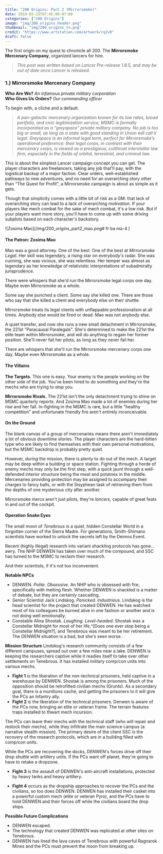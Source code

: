 ```yaml
---
title: "200 Origins: Part 2 (Mirrorsmoke)"
date: 2019-05-23T07:45:00-07:00
categories: ["200 Origins"]
image: "img/200_origins_header.png"
thumbnail: "img/200_origins_tn.png"
credit: "https://www.artstation.com/artwork/rqJvO"
draft: false
---
```


The first origin on my quest to chronicle all 200. The **Mirrorsmoke Mercenary Company**, organized lancers for hire.

<!--more-->
> _This post was written based on Lancer Pre-release 1.8.5, and may be out of date once Lancer is released._

### 1.) Mirrorsmoke Mercenary Company

**Who Are We?** _An infamous private military corporation_  
**Who Gives Us Orders?** _Our commanding officer_

To begin with, a cliche and a default.

> _A pan-galactic mercenary organization known for its low rates, broad portfolio, and civic legitimization service, MSMC is formally incorporated as a “greyspace” private military company. No job is too big or small, as long as a state with good standing in Union will call it legal. Greyspace is an informal legal term, perfect for Mirrorsmoke’s operational preference: their legal corps, in contrast with their mercenary corps, is viewed as a prestigious, cutthroat interstellar law firm, especially in the fields of orbital, terrestrial, and criminal law._

This is about the simplest Lancer campaign concept you can get. The player characters are freelancers, taking any job that'll pay, with the logistical backup of a major faction. Clear orders, well-established pathways to new adventures, and no need for an overarching story other than "The Quest for Profit", a Mirrorsmoke campaign is about as simple as it gets.

Though that simplicity comes with a little bit of risk as a GM: that lack of overarching story can lead to a lack of overarching _motivation_. If your players like mech combat for the sake of mech combat, it's a low risk. But if your players want more story, you'll have to come up with some driving subplots based on each character's backstory.

![Zosima Mao](/img/200_origins_part2_mao.png# fr ba ma-4 )

#### The Patron: Zosima Mao

Mao was a good attorney. One of the best. One of the best at _Mirrorsmoke Legal_. Her skill was legendary, a rising star on everybody's radar. She was cunning, she was vicious, she was relentless. Her temper was almost as legendary as her knowledge of relativistic interpretations of subadmiralty jurisprudence.

There were whispers that she'd run the Mirrorsmoke legal corps one day. Maybe even Mirrorsmoke as a whole.

Some say she punched a client. Some say she killed one. There are those who say that she killed a client and everybody else on their shuttle.

Mirrorsmoke treats its legal clients with unflappable professionalism at all times. Anybody else would be fired or dead. Mao was not anybody else.

A quiet transfer, and now she runs a new small detachment in Mirrorsmoke, the 221st "Paracausal Paralegals". She's determined to make the 221st the elite team within Mirrorsmoke, and will do anything to regain her former position. She'll never fail her pilots, as long as they never fail her.

There are whispers that she'll run the Mirrorsmoke mercenary corps one day. Maybe even Mirrorsmoke as a whole.

#### The Villains

**The Targets.** This one is easy. Your enemy is the people working on the other side of the job. You've been hired to do something and they're the mechs who are trying to stop you.

**Mirrorsmoke Rivals.** The 221st isn't the only detachment trying to shine on MSMC quarterly reports. And Zosima Mao made a lot of enemies during her rise and her fall. In-fighting in the MSMC is rare, but a little "healthy competition" and unfortunate friendly fire aren't entirely inconceivable.

#### On the Ground

The blank canvas of a group of mercenaries means there aren't immediately a lot of obvious downtime stories. The player characters are the hard-bitten type who are likely to find themselves with their own personal motivations, but the MSMC backdrop is probably pretty quiet.

However, _during_ the mission, there is plenty to do out of the mech. A target may be deep within a building or space station. Fighting through a horde of enemy mechs may only be the first step, with a quick jaunt through a well-defended interior structure being the meat and potatoes in the middle. Mercenaries providing protection may be assigned to accompany their charges to fancy balls, or with the Sisyphean task of retrieving them from the depths of one mysterious city after another.

Mirrorsmoke mercs aren't just pilots, they're _lancers_, capable of great feats in and out of the cockpit.

#### Operation Snake Eyes

The small moon of _Tenebrous_ is a quiet, hidden Constellar World in a forgotten corner of the Sierra Madre. For generations, Smith-Shimano scientists have worked to unlock the secrets left by the Deimos Event.

Recent (highly illegal) research into variant shackling protocols has gone... awry. The NHP DENWEN has taken over much of the compound, and SSC has turned to the MSMC to reclaim their research.

And their scientists, if it's not too inconvenient.

**Notable NPCs**  

* DENWEN. _Polite. Obsessive._ An NHP who is obsessed with fire, specifically with melting flesh. Whether DENWEN is shackled is a matter of debate, but they are certainly cascading.
* Senior Scientist Jack Lindskog. _Panicked. Industrious._ Lindskog is the head scientist for the project that created DENWEN. He has watched most of his colleagues be burned alive in one fashion or another and is not doing well emotionally.
* Constable Alina Shostak. _Laughing. Level-headed._ Shostak was a Constellar Midnight for most of her life,^[Does one ever _stop_ being a Constellar Midnight?], and Tenebrous was meant to be her retirement. The DENWEN situation is a bad, but she's seen worse.

**Mission Structure**
Lindskog's research community consists of a few different campuses, spread out over a few miles near a lake. DENWEN is keeping the researchers captive while it readies itself to take over other settlements on Tenebrous. It has installed military comp/con units into various mechs.

* **Fight 1** is the liberation of the non-technical prisoners, held captive in a warehouse by DENWEN. Shostak is among the prisoners. Much of the opposition should be retrofitted civilian mechs (Grunts). As a secondary goal, there is a munitions cache, and getting the prisoners to it will give the PCs an Infantry ally.
* **Fight 2** is the liberation of the technical prisoners. Denwen is aware of the PCs now, bringing an elite or veteran frame. The terrain features traps installed to thwart mech incursion.

The PCs can leave their mechs with the technical staff (who will repair and restock their mechs), while they infiltrate the main science campus (a narrative stealth mission). The primary desire of the client SSC is the recovery of the research protocols, which are in a building filled with comp/con units.

While the PCs are recovering the docks, DENWEN's forces drive off their drop shuttle with artillery units. If the PCs want off planet, they're going to have to retake a dropzone.

* **Fight 3** is the assault of DENWEN's anti-aircraft installations, protected by heavy tanks and heavy artillery.

* **Fight 4** occurs as the dropship approaches to recover the PCs and the civilians, so too does DENWEN. DENWEN has installed their casket into a powerful custom mech (elite or veteran Pyro), and the PCs have to hold DENWEN and their forces off while the civilians board the drop ships.

**Possible Future Complications**

* DENWEN escaped.
* The technology that created DENWEN was replicated at other sites on Tenebrous.
* DENWEN has lined the lava caves of Tenebrous with powerful Ragnarok Mines and the PCs must prevent the moon from breaking up.